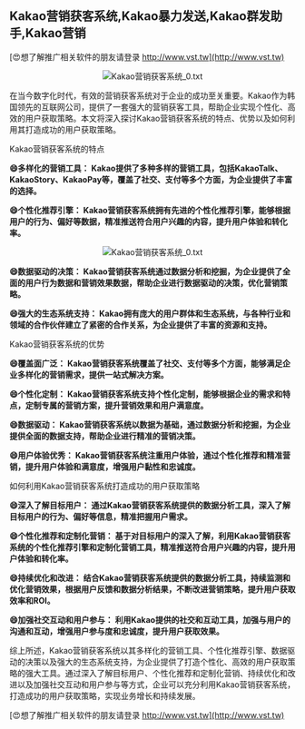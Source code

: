 ## **Kakao营销获客系统,Kakao暴力发送,Kakao群发助手,Kakao营销**

[😍想了解推广相关软件的朋友请登录 http://www.vst.tw](http://www.vst.tw)

 <center><img src="https://vst.tw/MP4/tuiguang/png/4.png" alt="Kakao营销获客系统_0.txt"></center>

在当今数字化时代，有效的营销获客系统对于企业的成功至关重要。Kakao作为韩国领先的互联网公司，提供了一套强大的营销获客工具，帮助企业实现个性化、高效的用户获取策略。本文将深入探讨Kakao营销获客系统的特点、优势以及如何利用其打造成功的用户获取策略。

Kakao营销获客系统的特点

**😄多样化的营销工具： Kakao提供了多种多样的营销工具，包括KakaoTalk、KakaoStory、KakaoPay等，覆盖了社交、支付等多个方面，为企业提供了丰富的选择。**

**😄个性化推荐引擎： Kakao营销获客系统拥有先进的个性化推荐引擎，能够根据用户的行为、偏好等数据，精准推送符合用户兴趣的内容，提升用户体验和转化率。**

 <center><img src="https://vst.tw/MP4/tuiguang/png/4.png" alt="Kakao营销获客系统_0.txt"></center>

**😄数据驱动的决策： Kakao营销获客系统通过数据分析和挖掘，为企业提供了全面的用户行为数据和营销效果数据，帮助企业进行数据驱动的决策，优化营销策略。**

**😄强大的生态系统支持： Kakao拥有庞大的用户群体和生态系统，与各种行业和领域的合作伙伴建立了紧密的合作关系，为企业提供了丰富的资源和支持。**

Kakao营销获客系统的优势

**😄覆盖面广泛： Kakao营销获客系统覆盖了社交、支付等多个方面，能够满足企业多样化的营销需求，提供一站式解决方案。**

**😄个性化定制： Kakao营销获客系统支持个性化定制，能够根据企业的需求和特点，定制专属的营销方案，提升营销效果和用户满意度。**

**😄数据驱动： Kakao营销获客系统以数据为基础，通过数据分析和挖掘，为企业提供全面的数据支持，帮助企业进行精准的营销决策。**

**😄用户体验优秀： Kakao营销获客系统注重用户体验，通过个性化推荐和精准营销，提升用户体验和满意度，增强用户黏性和忠诚度。**

如何利用Kakao营销获客系统打造成功的用户获取策略

**😄深入了解目标用户： 通过Kakao营销获客系统提供的数据分析工具，深入了解目标用户的行为、偏好等信息，精准把握用户需求。**

**😄个性化推荐和定制化营销： 基于对目标用户的深入了解，利用Kakao营销获客系统的个性化推荐引擎和定制化营销工具，精准推送符合用户兴趣的内容，提升用户体验和转化率。**

**😄持续优化和改进： 结合Kakao营销获客系统提供的数据分析工具，持续监测和优化营销效果，根据用户反馈和数据分析结果，不断改进营销策略，提升用户获取效率和ROI。**

**😄加强社交互动和用户参与： 利用Kakao提供的社交和互动工具，加强与用户的沟通和互动，增强用户参与度和忠诚度，提升用户获取效果。**

综上所述，Kakao营销获客系统以其多样化的营销工具、个性化推荐引擎、数据驱动的决策以及强大的生态系统支持，为企业提供了打造个性化、高效的用户获取策略的强大工具。通过深入了解目标用户、个性化推荐和定制化营销、持续优化和改进以及加强社交互动和用户参与等方式，企业可以充分利用Kakao营销获客系统，打造成功的用户获取策略，实现业务增长和持续发展。

[😍想了解推广相关软件的朋友请登录 http://www.vst.tw](http://www.vst.tw)



